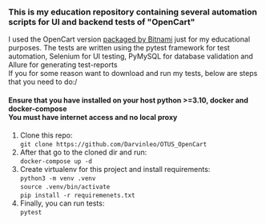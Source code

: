 ### This is my education repository containing several automation scripts for UI and backend tests of "OpenCart"

I used the OpenCart version [packaged by Bitnami](https://hub.docker.com/r/bitnami/opencart/) just for my educational
purposes.
The tests are written using the pytest framework for test automation, Selenium for UI testing, PyMySQL for database
validation and Allure for generating test-reports<br/>
If you for some reason want to download and run my tests, below are steps that you need to do:/

#### Ensure that you have installed on your host python >=3.10, docker and docker-compose </br> You must have internet access and no local proxy <br/>

1. Clone this repo:<br/>
   ` git clone https://github.com/Darvinleo/OTUS_OpenCart `<br/>
2. After that go to the cloned dir and run:<br/>
   `docker-compose up -d`<br/>
3. Create virtualenv for this project and install requirements: <br/>
   `python3 -m venv .venv` <br/>
   `source .venv/bin/activate` <br/>
   `pip install -r requiremenets.txt`<br/>
4. Finally, you can run tests: <br/>
   `pytest`<br/>